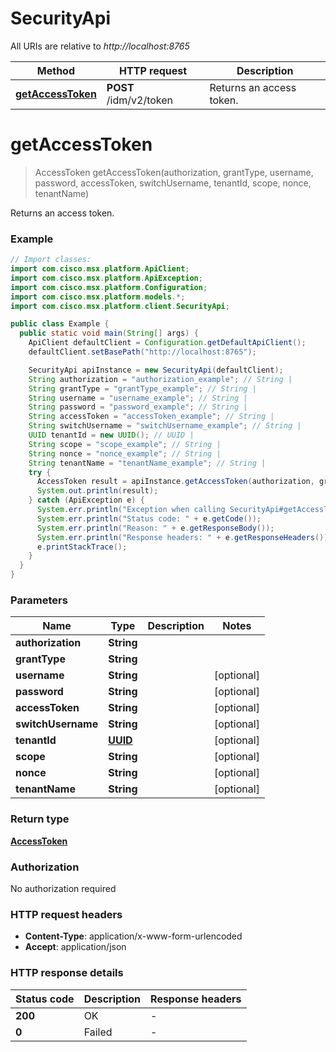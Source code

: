 # SecurityApi

All URIs are relative to *http://localhost:8765*

Method | HTTP request | Description
------------- | ------------- | -------------
[**getAccessToken**](SecurityApi.md#getAccessToken) | **POST** /idm/v2/token | Returns an access token.


<a name="getAccessToken"></a>
# **getAccessToken**
> AccessToken getAccessToken(authorization, grantType, username, password, accessToken, switchUsername, tenantId, scope, nonce, tenantName)

Returns an access token.

### Example
```java
// Import classes:
import com.cisco.msx.platform.ApiClient;
import com.cisco.msx.platform.ApiException;
import com.cisco.msx.platform.Configuration;
import com.cisco.msx.platform.models.*;
import com.cisco.msx.platform.client.SecurityApi;

public class Example {
  public static void main(String[] args) {
    ApiClient defaultClient = Configuration.getDefaultApiClient();
    defaultClient.setBasePath("http://localhost:8765");

    SecurityApi apiInstance = new SecurityApi(defaultClient);
    String authorization = "authorization_example"; // String | 
    String grantType = "grantType_example"; // String | 
    String username = "username_example"; // String | 
    String password = "password_example"; // String | 
    String accessToken = "accessToken_example"; // String | 
    String switchUsername = "switchUsername_example"; // String | 
    UUID tenantId = new UUID(); // UUID | 
    String scope = "scope_example"; // String | 
    String nonce = "nonce_example"; // String | 
    String tenantName = "tenantName_example"; // String | 
    try {
      AccessToken result = apiInstance.getAccessToken(authorization, grantType, username, password, accessToken, switchUsername, tenantId, scope, nonce, tenantName);
      System.out.println(result);
    } catch (ApiException e) {
      System.err.println("Exception when calling SecurityApi#getAccessToken");
      System.err.println("Status code: " + e.getCode());
      System.err.println("Reason: " + e.getResponseBody());
      System.err.println("Response headers: " + e.getResponseHeaders());
      e.printStackTrace();
    }
  }
}
```

### Parameters

Name | Type | Description  | Notes
------------- | ------------- | ------------- | -------------
 **authorization** | **String**|  |
 **grantType** | **String**|  |
 **username** | **String**|  | [optional]
 **password** | **String**|  | [optional]
 **accessToken** | **String**|  | [optional]
 **switchUsername** | **String**|  | [optional]
 **tenantId** | [**UUID**](UUID.md)|  | [optional]
 **scope** | **String**|  | [optional]
 **nonce** | **String**|  | [optional]
 **tenantName** | **String**|  | [optional]

### Return type

[**AccessToken**](AccessToken.md)

### Authorization

No authorization required

### HTTP request headers

 - **Content-Type**: application/x-www-form-urlencoded
 - **Accept**: application/json

### HTTP response details
| Status code | Description | Response headers |
|-------------|-------------|------------------|
**200** | OK |  -  |
**0** | Failed |  -  |

